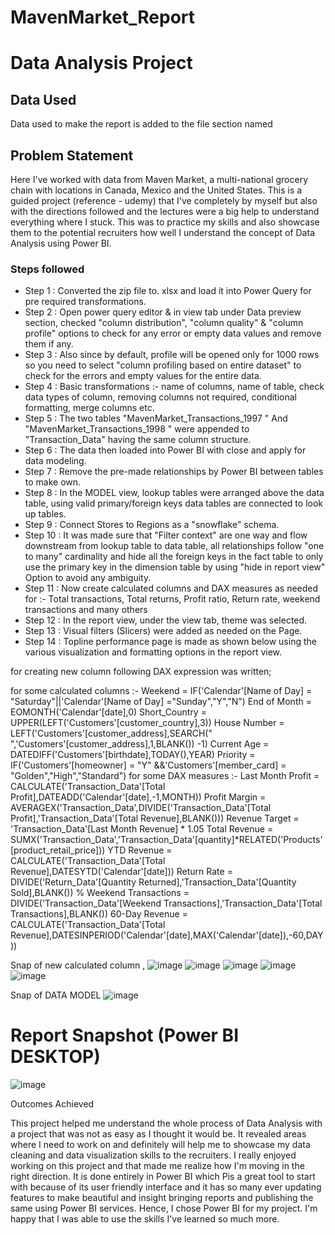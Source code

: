 # MavenMarket_Report
# Data Analysis Project

## Data Used
Data used to make the report is added to the file section named 
## Problem Statement

Here I've worked with data from Maven Market, a multi-national grocery chain with locations in Canada, Mexico and the United States. This is a guided project (reference - udemy) that I've completely by myself but also with the directions followed and the lectures were a big help to understand everything where I stuck. This was to practice my skills and also showcase them to the potential recruiters how well I understand the concept of Data Analysis using Power BI.

### Steps followed 

- Step 1 : Converted the zip file to. xlsx and load it into Power Query for pre required transformations.
- Step 2 : Open power query editor & in view tab under Data preview section, checked "column distribution", "column quality" & "column profile" options to check for any error or empty data values and remove them if any.
- Step 3 : Also since by default, profile will be opened only for 1000 rows so you need to select "column profiling based on entire dataset" to check for the errors and empty values for the entire data.
- Step 4 : Basic transformations :- name of columns, name of table, check data types of column, removing columns not required, conditional formatting, merge columns etc.
- Step 5 : The two tables "MavenMarket_Transactions_1997 " And "MavenMarket_Transactions_1998 " were appended to "Transaction_Data" having the same column structure.
- Step 6 : The data then loaded into Power BI with close and apply for data modeling.
- Step 7 : Remove the pre-made relationships by Power BI between tables to make own.
- Step 8 : In the MODEL view, lookup tables were arranged above the data table, using valid primary/foreign keys data tables are connected to look up tables.
- Step 9 : Connect Stores to Regions as a "snowflake" schema.
- Step 10 : It was made sure that "Filter context" are one way and flow downstream from lookup table to data table, all relationships follow "one to many" cardinality and hide all the foreign keys in the fact table to only use the primary key in the dimension table by using "hide in report view" Option to avoid any ambiguity.
- Step 11 : Now create calculated columns and  DAX measures as needed for :- Total transactions, Total returns, Profit ratio, Return rate, weekend transactions and many others
- Step 12 : In the report view, under the view tab, theme was selected.
- Step 13 : Visual filters (Slicers) were added as needed on the Page.
- Step 14 : Topline performance page is made as shown below using the various visualization and formatting options in the report view.

  


for creating new column following DAX expression was written;

for some calculated columns :-
     Weekend = IF('Calendar'[Name of Day] = "Saturday"||'Calendar'[Name of Day] ="Sunday","Y","N")
     End of Month = EOMONTH('Calendar'[date],0)
     Short_Country = UPPER(LEFT('Customers'[customer_country],3))
     House Number = LEFT('Customers'[customer_address],SEARCH(" ",'Customers'[customer_address],1,BLANK()) -1)
     Current Age = DATEDIFF('Customers'[birthdate],TODAY(),YEAR)
     Priority = IF('Customers'[homeowner] = "Y" &&'Customers'[member_card] = "Golden","High","Standard")
for some DAX measures :-
     Last Month Profit = CALCULATE('Transaction_Data'[Total Profit],DATEADD('Calendar'[date],-1,MONTH))
     Profit Margin = AVERAGEX('Transaction_Data',DIVIDE('Transaction_Data'[Total Profit],'Transaction_Data'[Total Revenue],BLANK()))
     Revenue Target = 'Transaction_Data'[Last Month Revenue] * 1.05
     Total Revenue = SUMX('Transaction_Data','Transaction_Data'[quantity]*RELATED('Products'[product_retail_price]))
     YTD Revenue = CALCULATE('Transaction_Data'[Total Revenue],DATESYTD('Calendar'[date]))
     Return Rate = DIVIDE('Return_Data'[Quantity Returned],'Transaction_Data'[Quantity Sold],BLANK())
     % Weekend Transactions = DIVIDE('Transaction_Data'[Weekend Transactions],'Transaction_Data'[Total Transactions],BLANK())
    60-Day Revenue = CALCULATE('Transaction_Data'[Total Revenue],DATESINPERIOD('Calendar'[date],MAX('Calendar'[date]),-60,DAY))    

    
Snap of new calculated column ,
![image](https://github.com/23Priy/-MavenMarket_Report/assets/151018390/716fe48a-86ca-46ed-9c01-f3a20410a430)
![image](https://github.com/23Priy/-MavenMarket_Report/assets/151018390/59ca4169-bdd0-4f8a-97e1-21ed7f60ec2f)
![image](https://github.com/23Priy/-MavenMarket_Report/assets/151018390/93b0dc7f-aaeb-4f8e-8f18-973db1889079)
![image](https://github.com/23Priy/-MavenMarket_Report/assets/151018390/60eb0faf-feee-4bfd-9b19-f7549578bf9c)
![image](https://github.com/23Priy/-MavenMarket_Report/assets/151018390/0e889cfc-f3eb-40e9-9905-5da396d624e1)



Snap of DATA MODEL
![image](https://github.com/23Priy/-MavenMarket_Report/assets/151018390/923f434d-e2f8-4229-a7a0-a41880857028)




        
 
 # Report Snapshot (Power BI DESKTOP)

 ![image](https://github.com/23Priy/-MavenMarket_Report/assets/151018390/90be8d59-3637-4acc-a973-0c17d794f47d)



Outcomes Achieved

This project helped me understand the whole process of Data Analysis with a project that was not as easy as I thought it would be. It revealed areas where I need to work on and definitely will help me to showcase my data cleaning and data visualization skills to the recruiters. I really enjoyed working on this project and that made me realize how I'm moving in the right direction. It is done entirely in Power BI which Pis a great tool to start with because of its user friendly interface and it has so many ever updating features to make beautiful and insight bringing reports and publishing the same using Power BI services. Hence, I chose Power BI for my project. I'm happy that I was able to use the skills I've learned so much more.
